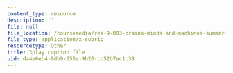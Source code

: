 ```yaml
---
content_type: resource
description: ''
file: null
file_location: /coursemedia/res-9-003-brains-minds-and-machines-summer-course-summer-2015/da4e6eb49db9555a9b20cc52b7ec1c38_eKKXJyabCAQ.vtt
file_type: application/x-subrip
resourcetype: Other
title: 3play caption file
uid: da4e6eb4-9db9-555a-9b20-cc52b7ec1c38
---
```

